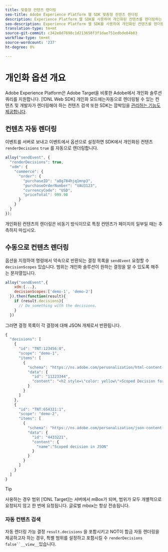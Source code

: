 ```yaml
---
title: 맞춤형 컨텐츠 렌더링
seo-title: Adobe Experience Platform 웹 SDK 맞춤형 컨텐츠 렌더링
description: Experience Platform 웹 SDK를 사용하여 개인화된 컨텐츠를 렌더링하는 방법 학습
seo-description: Experience Platform 웹 SDK를 사용하여 개인화된 컨텐츠를 렌더링하는 방법 학습
translation-type: tm+mt
source-git-commit: c342e8d7698c1d213658f3f1dae751edbde04b83
workflow-type: tm+mt
source-wordcount: '237'
ht-degree: 0%

---
```



# 개인화 옵션 개요

Adobe Experience Platform은 Adobe Target을 비롯한 Adobe에서 개인화 솔루션 쿼리를 지원합니다. [!DNL Web SDK] 개인화 모드에는자동으로 렌더링될 수 있는 컨텐츠 및 개발자가 렌더링해야 하는 컨텐츠 검색 또한 SDK는 깜박임을 [관리하는 기능도 제공합니다](../../edge/solution-specific/target/flicker-management.md).

## 컨텐츠 자동 렌더링

이벤트를 서버로 보내고 이벤트에서 옵션으로 설정하면 SDK에서 개인화된 컨텐츠 `renderDecisions` `true` 를 자동으로 렌더링합니다.

```javascript
alloy("sendEvent", {
  "renderDecisions": true,
  "xdm": {
    "commerce": {
      "order": {
        "purchaseID": "a8g784hjq1mnp3",
        "purchaseOrderNumber": "VAU3123",
        "currencyCode": "USD",
        "priceTotal": 999.98
      }
    }
  }
});
```

개인화된 컨텐츠의 렌더링은 비동기 방식이므로 특정 컨텐츠가 페이지의 일부일 때는 추측하지 마십시오.

## 수동으로 컨텐츠 렌더링

옵션을 지정하여 명령에서 약속으로 반환되는 결정 목록을 `sendEvent` 요청할 수 `decisionScopes` 있습니다. 범위는 개인화 솔루션이 원하는 결정을 알 수 있도록 해주는 문자열입니다.

```javascript
alloy("sendEvent",{
    xdm:{...},
    decisionScopes:['demo-1', 'demo-2']
  }).then(function(result){
    if (result.decisions){
      // Do something with the decisions.
    }
  })
```

그러면 결정 목록이 각 결정에 대해 JSON 개체로서 반환됩니다.

```javascript
{
  "decisions": [
    {
      "id": "TNT:123456:0",
      "scope": "demo-1",
      "items": [
        {
          "schema": "https://ns.adobe.com/personalization/html-content-item",
          "data": {
            "id": "11223344",
            "content": "<h2 style=\"color: yellow\">Scoped Decision for location \"alloy-location-1\"</h2>"
          }
        }
      ]
    },
    {
      "id": "TNT:654321:1",
      "scope": "demo-2",
      "items": [
        {
          "schema": "https://ns.adobe.com/personalization/json-content-item",
          "data": {
            "id": "4433221",
            "content": {
              "name":"Scoped decision in JSON"
            }
          }
        }
      ]
    }
  ]
}
```

>[!TIP]
>
> 사용하는 경우 범위 [!DNL Target]는 서버에서 mBox가 되며, 범위가 모두 개별적으로 요청되지 않고 한 번에 요청됩니다. 글로벌 mbox는 항상 전송됩니다.

### 자동 컨텐츠 검색

자동 렌더링 가능 결정 `result.decisions` 을 포함시키고 NOT이 합금 자동 렌더링을 제공하고자 하는 경우, 특별 범위를 설정하고 포함시킬 수 `renderDecisions` `false``__view__`있습니다.

